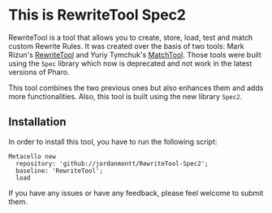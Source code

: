 # This is RewriteTool Spec2

RewriteTool is a tool that allows you to create, store, load, test and match custom Rewrite Rules. It was created over the basis of two tools: Mark Rizun's [RewriteTool](http://smalltalkhub.com/#!/~MarkRizun/RewriteTool) and Yuriy Tymchuk's [MatchTool](https://github.com/Uko/MatchTool). Those tools were built using the `Spec` library which now is deprecated and not work in the latest versions of Pharo.

This tool combines the two previous ones but also enhances them and adds more functionalities. Also, this tool is built using the new library `Spec2`.

Installation
------------
In order to install this tool, you have to run the following script:

    Metacello new
      repository: 'github://jordanmontt/RewriteTool-Spec2';
      baseline: 'RewriteTool';
      load

If you have any issues or have any feedback, please feel welcome to submit them.